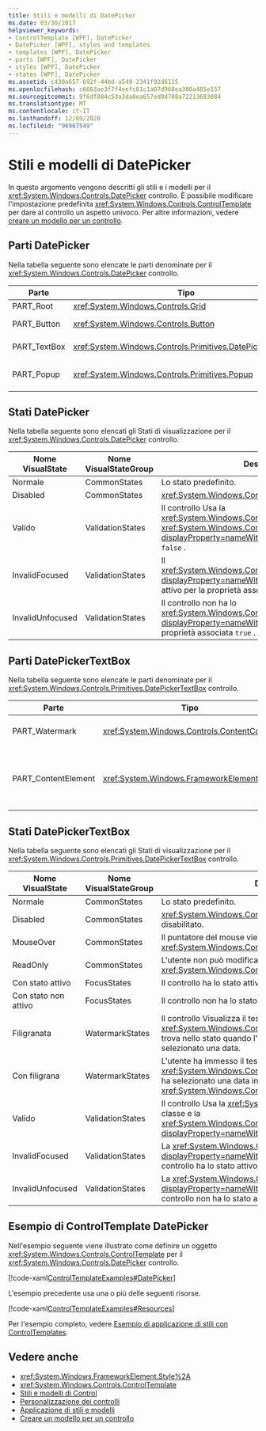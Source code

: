 ```yaml
---
title: Stili e modelli di DatePicker
ms.date: 03/30/2017
helpviewer_keywords:
- ControlTemplate [WPF], DatePicker
- DatePicker [WPF], styles and templates
- templates [WPF], DatePicker
- parts [WPF], DatePicker
- styles [WPF], DatePicker
- states [WPF], DatePicker
ms.assetid: c430a657-692f-44bd-a549-2341f92d6115
ms.openlocfilehash: c6663ae3f7f4eefc61c1a07d968ea300a485e157
ms.sourcegitcommit: 9f6df084c53a3da0ea657ed0d708a72213683084
ms.translationtype: MT
ms.contentlocale: it-IT
ms.lasthandoff: 12/09/2020
ms.locfileid: "96967549"
---
```

# <a name="datepicker-styles-and-templates"></a>Stili e modelli di DatePicker
In questo argomento vengono descritti gli stili e i modelli per il <xref:System.Windows.Controls.DatePicker> controllo. È possibile modificare l'impostazione predefinita <xref:System.Windows.Controls.ControlTemplate> per dare al controllo un aspetto univoco. Per altre informazioni, vedere [creare un modello per un controllo](/dotnet/desktop-wpf/themes/how-to-create-apply-template).  
  
## <a name="datepicker-parts"></a>Parti DatePicker  
 Nella tabella seguente sono elencate le parti denominate per il <xref:System.Windows.Controls.DatePicker> controllo.  
  
|Parte|Tipo|Descrizione|  
|-|-|-|  
|PART_Root|<xref:System.Windows.Controls.Grid>|Radice del controllo.|  
|PART_Button|<xref:System.Windows.Controls.Button>|Pulsante che apre e chiude <xref:System.Windows.Controls.Calendar> .|  
|PART_TextBox|<xref:System.Windows.Controls.Primitives.DatePickerTextBox>|Casella di testo che consente di immettere una data.|  
|PART_Popup|<xref:System.Windows.Controls.Primitives.Popup>|Popup del <xref:System.Windows.Controls.DatePicker> controllo.|  
  
## <a name="datepicker-states"></a>Stati DatePicker  
 Nella tabella seguente sono elencati gli Stati di visualizzazione per il <xref:System.Windows.Controls.DatePicker> controllo.  
  
|Nome VisualState|Nome VisualStateGroup|Descrizione|  
|-|-|-|  
|Normale|CommonStates|Lo stato predefinito.|  
|Disabled|CommonStates|<xref:System.Windows.Controls.DatePicker>È disabilitato.|  
|Valido|ValidationStates|Il controllo Usa la <xref:System.Windows.Controls.Validation> classe e la <xref:System.Windows.Controls.Validation.HasError%2A?displayProperty=nameWithType> proprietà associata è `false` .|  
|InvalidFocused|ValidationStates|Il <xref:System.Windows.Controls.Validation.HasError%2A?displayProperty=nameWithType> controllo ha lo stato attivo per la proprietà associata `true` .|  
|InvalidUnfocused|ValidationStates|Il controllo non ha lo <xref:System.Windows.Controls.Validation.HasError%2A?displayProperty=nameWithType> stato attivo per la proprietà associata `true` .|  
  
## <a name="datepickertextbox-parts"></a>Parti DatePickerTextBox  
 Nella tabella seguente sono elencate le parti denominate per il <xref:System.Windows.Controls.Primitives.DatePickerTextBox> controllo.  
  
|Parte|Tipo|Descrizione|  
|-|-|-|  
|PART_Watermark|<xref:System.Windows.Controls.ContentControl>|Elemento che contiene il testo iniziale in <xref:System.Windows.Controls.DatePicker> .|  
|PART_ContentElement|<xref:System.Windows.FrameworkElement>|Elemento visivo che può contenere un oggetto <xref:System.Windows.FrameworkElement> . Il testo di <xref:System.Windows.Controls.TextBox> viene visualizzato in questo elemento.|  
  
## <a name="datepickertextbox-states"></a>Stati DatePickerTextBox  
 Nella tabella seguente sono elencati gli Stati di visualizzazione per il <xref:System.Windows.Controls.Primitives.DatePickerTextBox> controllo.  
  
|Nome VisualState|Nome VisualStateGroup|Descrizione|  
|-|-|-|  
|Normale|CommonStates|Lo stato predefinito.|  
|Disabled|CommonStates|<xref:System.Windows.Controls.Primitives.DatePickerTextBox>È disabilitato.|  
|MouseOver|CommonStates|Il puntatore del mouse viene posizionato su <xref:System.Windows.Controls.Primitives.DatePickerTextBox> .|  
|ReadOnly|CommonStates|L'utente non può modificare il testo in <xref:System.Windows.Controls.Primitives.DatePickerTextBox> .|  
|Con stato attivo|FocusStates|Il controllo ha lo stato attivo.|  
|Con stato non attivo|FocusStates|Il controllo non ha lo stato attivo.|  
|Filigranata|WatermarkStates|Il controllo Visualizza il testo iniziale.  <xref:System.Windows.Controls.Primitives.DatePickerTextBox>Si trova nello stato quando l'utente non ha immesso il testo o ha selezionato una data.|  
|Con filigrana|WatermarkStates|L'utente ha immesso il testo in <xref:System.Windows.Controls.Primitives.DatePickerTextBox> o ha selezionato una data in <xref:System.Windows.Controls.DatePicker> .|  
|Valido|ValidationStates|Il controllo Usa la <xref:System.Windows.Controls.Validation> classe e la <xref:System.Windows.Controls.Validation.HasError%2A?displayProperty=nameWithType> proprietà associata è `false` .|  
|InvalidFocused|ValidationStates|La <xref:System.Windows.Controls.Validation.HasError%2A?displayProperty=nameWithType> proprietà associata è `true` e il controllo ha lo stato attivo.|  
|InvalidUnfocused|ValidationStates|La <xref:System.Windows.Controls.Validation.HasError%2A?displayProperty=nameWithType> proprietà associata è `true` e il controllo non ha lo stato attivo.|  
  
## <a name="datepicker-controltemplate-example"></a>Esempio di ControlTemplate DatePicker  
 Nell'esempio seguente viene illustrato come definire un oggetto <xref:System.Windows.Controls.ControlTemplate> per il <xref:System.Windows.Controls.DatePicker> controllo.  
  
 [!code-xaml[ControlTemplateExamples#DatePicker](~/samples/snippets/csharp/VS_Snippets_Wpf/ControlTemplateExamples/CS/resources/datepicker.xaml#datepicker)]  
  
 L'esempio precedente usa una o più delle seguenti risorse.  
  
 [!code-xaml[ControlTemplateExamples#Resources](~/samples/snippets/csharp/VS_Snippets_Wpf/ControlTemplateExamples/CS/resources/shared.xaml#resources)]  
  
 Per l'esempio completo, vedere [Esempio di applicazione di stili con ControlTemplates](https://github.com/Microsoft/WPF-Samples/tree/master/Styles%20&%20Templates/IntroToStylingAndTemplating).  
  
## <a name="see-also"></a>Vedere anche

- <xref:System.Windows.FrameworkElement.Style%2A>
- <xref:System.Windows.Controls.ControlTemplate>
- [Stili e modelli di Control](control-styles-and-templates.md)
- [Personalizzazione dei controlli](control-customization.md)
- [Applicazione di stili e modelli](/dotnet/desktop-wpf/fundamentals/styles-templates-overview)
- [Creare un modello per un controllo](/dotnet/desktop-wpf/themes/how-to-create-apply-template)
